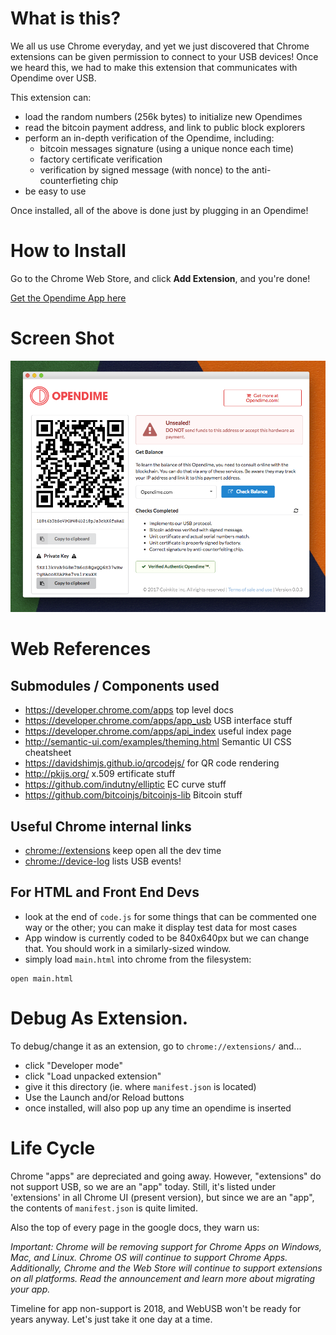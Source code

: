 # What is this?

We all us use Chrome everyday, and yet we just discovered that Chrome
extensions can be given permission to connect to your USB devices!
Once we heard this, we had to make this extension that communicates
with Opendime over USB.

This extension can:

- load the random numbers (256k bytes) to initialize new Opendimes
- read the bitcoin payment address, and link to public block explorers
- perform an in-depth verification of the Opendime, including:
    - bitcoin messages signature (using a unique nonce each time)
    - factory certificate verification
    - verification by signed message (with nonce) to the anti-counterfieting chip
- be easy to use

Once installed, all of the above is done just by plugging in an Opendime!

# How to Install

Go to the Chrome Web Store, and click **Add Extension**, and you're done!

[Get the Opendime App here](https://chrome.google.com/webstore/detail/opendime-app/nfmngebojjibkjhffecplcdeagndcahl)

# Screen Shot

![Opendime App screen shot](screen-shot.png)


# Web References

## Submodules / Components used

- <https://developer.chrome.com/apps> top level docs
- <https://developer.chrome.com/apps/app_usb> USB interface stuff
- <https://developer.chrome.com/apps/api_index> useful index page
- <http://semantic-ui.com/examples/theming.html> Semantic UI CSS cheatsheet
- <https://davidshimjs.github.io/qrcodejs/> for QR code rendering
- <http://pkijs.org/> x.509 ertificate stuff
- <https://github.com/indutny/elliptic> EC curve stuff
- <https://github.com/bitcoinjs/bitcoinjs-lib> Bitcoin stuff

## Useful Chrome internal links

- <chrome://extensions> keep open all the dev time
- <chrome://device-log> lists USB events!

## For HTML and Front End Devs

- look at the end of `code.js` for some things that can be commented one
  way or the other; you can make it display test data for most cases
- App window is currently coded to be 840x640px but we can change that. You should
  work in a similarly-sized window.
- simply load `main.html` into chrome from the filesystem:

```
open main.html
```


# Debug As Extension.

To debug/change it as an extension, go to `chrome://extensions/` and...

- click "Developer mode"
- click "Load unpacked extension"
- give it this directory (ie. where `manifest.json` is located)
- Use the Launch and/or Reload buttons
- once installed, will also pop up any time an opendime is inserted


# Life Cycle

Chrome "apps" are depreciated and going away. However, "extensions"
do not support USB, so we are an "app" today. Still, it's listed
under 'extensions' in all Chrome UI (present version), but since
we are an "app", the contents of `manifest.json` is quite limited.

Also the top of every page in the google docs, they warn us:

_Important: Chrome will be removing support for Chrome Apps on
Windows, Mac, and Linux. Chrome OS will continue to support Chrome
Apps. Additionally, Chrome and the Web Store will continue to support
extensions on all platforms. Read the announcement and learn more
about migrating your app._

Timeline for app non-support is 2018, and WebUSB won't be ready
for years anyway. Let's just take it one day at a time.
